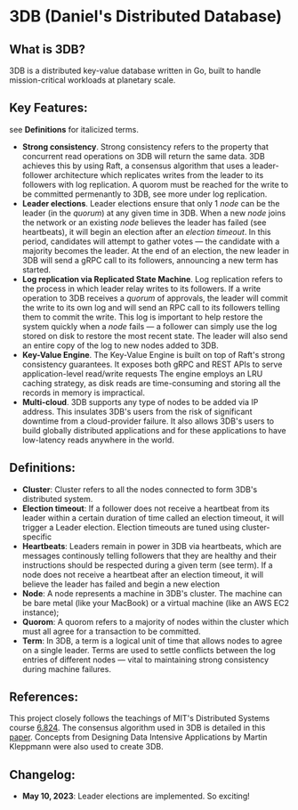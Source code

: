 # 3DB (Daniel's Distributed Database)
## What is 3DB?

3DB is a distributed key-value database written in Go, built to handle mission-critical workloads at planetary scale.

## Key Features:
see **Definitions** for italicized terms.

+ **Strong consistency**. Strong consistency refers to the property that concurrent read operations on 3DB will return the same data. 3DB achieves this by using Raft, a consensus algorithm that uses a leader-follower architecture which replicates writes from the leader to its followers with log replication. A quorom must be reached for the write to be committed permenantly to 3DB, see more under log replication.
+ **Leader elections**. Leader elections ensure that only 1 *node* can be the leader (in the *quorum*) at any given time in 3DB. When a new *node* joins the network or an existing *node* believes the leader has failed (see heartbeats), it will begin an election after an *election timeout*. In this period, candidates will attempt to gather votes — the candidate with a majority becomes the leader. At the end of an election, the new leader in 3DB will send a gRPC call to its followers, announcing a new term has started.
+ **Log replication via Replicated State Machine**. Log replication refers to the process in which leader relay writes to its followers. If a write operation to 3DB receives a *quorum* of approvals, the leader will commit the write to its own log and will send an RPC call to its followers telling them to commit the write. This log is important to help restore the system quickly when a *node* fails — a follower can simply use the log stored on disk to restore the most recent state. The leader will also send an entire copy of the log to new nodes added to 3DB.
+ **Key-Value Engine**. The Key-Value Engine is built on top of Raft's strong consistency guarantees. It exposes both gRPC and REST APIs to serve application-level read/write requests The engine employs an LRU caching strategy, as disk reads are time-consuming and storing all the records in memory is impractical.
+ **Multi-cloud**. 3DB supports any type of nodes to be added via IP address. This insulates 3DB's users from the risk of significant downtime from a cloud-provider failure. It also allows 3DB's users to build globally distributed applications and for these applications to have low-latency reads anywhere in the world.

## Definitions:
+ **Cluster**: Cluster refers to all the nodes connected to form 3DB's distributed system.
+ **Election timeout**: If a follower does not receive a heartbeat from its leader within a certain duration of time called an election timeout, it will trigger a Leader election. Election timeouts are tuned using cluster-specific 
+ **Heartbeats**: Leaders remain in power in 3DB via heartbeats, which are messages continously telling followers that they are healthy and their instructions should be respected during a given term (see term). If a node does not receive a heartbeat after an election timeout, it will believe the leader has failed and begin a new election
+ **Node**: A node represents a machine in 3DB's cluster. The machine can be bare metal (like your MacBook) or a virtual machine (like an AWS EC2 instance);
+ **Quorom**: A quorom refers to a majority of nodes within the cluster which must all agree for a transaction to be committed. 
+ **Term**: In 3DB, a term is a logical unit of time that allows nodes to agree on a single leader. Terms are used to settle conflicts between the log entries of different nodes — vital to maintaining strong consistency during machine failures. 


## References:
This project closely follows the teachings of MIT's Distributed Systems course [6.824](http://nil.csail.mit.edu/6.824/2022/general.html). The consensus algorithm used in 3DB is detailed in this [paper](http://nil.csail.mit.edu/6.824/2022/papers/raft-extended.pdf). Concepts from Designing Data Intensive Applications by Martin Kleppmann were also used to create 3DB.

## Changelog:
+ **May 10, 2023**: Leader elections are implemented. So exciting!